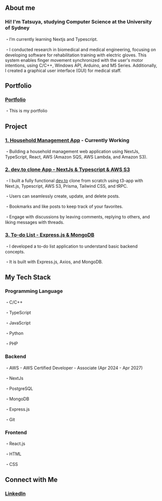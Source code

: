 ## About me
### Hi! I'm Tatsuya, studying Computer Science at the University of Sydney
・I’m currently learning Nextjs and Typescript.

・I conducted research in biomedical and medical engineering, focusing on developing software for rehabilitation training with electric gloves. This system enables finger movement synchronized with the user's motor intentions, using C/C++, Windows API, Arduino, and M5 Series. Additionally, I created a graphical user interface (GUI) for medical staff.

## Portfolio
### [Portfolio](https://tatsuya-naka.github.io/profile/)

・This is my portfolio

## Project
### [1. Household Management App](https://github.com/Tatsuya-Naka/household-management-app) - Currently Working

・Building a household management web application using NextJs, TypeScript, React, AWS (Amazon SQS, AWS Lambda, and Amazon S3).

### [2. dev.to clone App - NextJs & Typescript & AWS S3](https://github.com/Tatsuya-Naka/blogging-clone)

・I built a fully functional [dev.to](https://dev.to/) clone from scratch using t3-app with Next.js, Typescript, AWS S3, Prisma, Tailwind CSS, and tRPC.

・Users can seamlessly create, update, and delete posts.

・Bookmarks and like posts to keep track of your favorites.

・Engage with discussions by leaving comments, replying to others, and liking messages with threads.

### [3. To-do List - Express.js & MongoDB](https://github.com/Tatsuya-Naka/To-do-list-using-Express.js-and-MongoDB)

・I developed a to-do list application to understand basic backend concepts. 

・It is built with Express.js, Axios, and MongoDB.

## My Tech Stack
### Programming Language
・C/C++

・TypeScript

・JavaScript

・Python

・PHP

### Backend 
・AWS - AWS Certified Developer - Associate (Apr 2024 - Apr 2027)

・NextJs

・PostgreSQL

・MongoDB

・Express.js

・Git


### Frontend
・React.js

・HTML

・CSS

## Connect with Me
### [LinkedIn](https://www.linkedin.com/in/tatsuya-nakagomi-9231a7239/)

